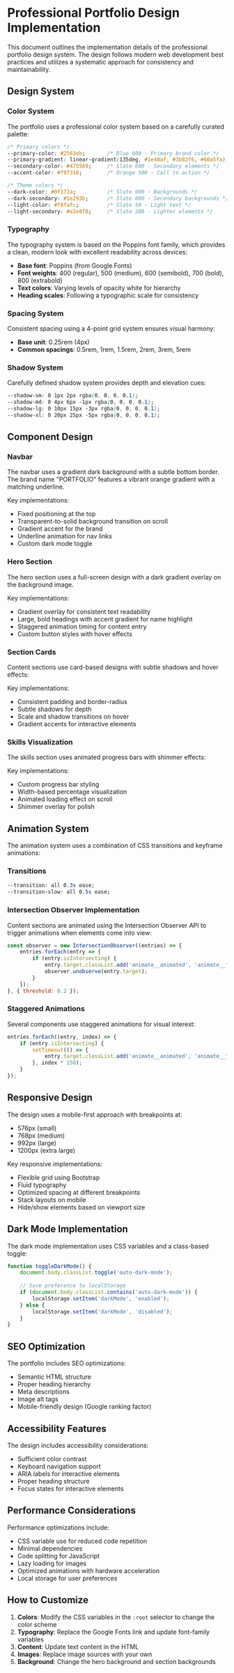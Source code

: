 # Professional Portfolio Design Implementation

This document outlines the implementation details of the professional portfolio design system. The design follows modern web development best practices and utilizes a systematic approach for consistency and maintainability.

## Design System

### Color System

The portfolio uses a professional color system based on a carefully curated palette:

```css
/* Primary colors */
--primary-color: #2563eb;       /* Blue 600 - Primary brand color */
--primary-gradient: linear-gradient(135deg, #1e40af, #3b82f6, #60a5fa); /* Blue gradient */
--secondary-color: #475569;     /* Slate 600 - Secondary elements */
--accent-color: #f97316;        /* Orange 500 - Call to action */

/* Theme colors */
--dark-color: #0f172a;          /* Slate 900 - Backgrounds */
--dark-secondary: #1e293b;      /* Slate 800 - Secondary backgrounds */
--light-color: #f8fafc;         /* Slate 50 - Light text */
--light-secondary: #e2e8f0;     /* Slate 200 - Lighter elements */
```

### Typography

The typography system is based on the Poppins font family, which provides a clean, modern look with excellent readability across devices:

- **Base font**: Poppins (from Google Fonts)
- **Font weights**: 400 (regular), 500 (medium), 600 (semibold), 700 (bold), 800 (extrabold)
- **Text colors**: Varying levels of opacity white for hierarchy
- **Heading scales**: Following a typographic scale for consistency

### Spacing System

Consistent spacing using a 4-point grid system ensures visual harmony:

- **Base unit**: 0.25rem (4px)
- **Common spacings**: 0.5rem, 1rem, 1.5rem, 2rem, 3rem, 5rem

### Shadow System

Carefully defined shadow system provides depth and elevation cues:

```css
--shadow-sm: 0 1px 2px rgba(0, 0, 0, 0.1);
--shadow-md: 0 4px 6px -1px rgba(0, 0, 0, 0.1);
--shadow-lg: 0 10px 15px -3px rgba(0, 0, 0, 0.1);
--shadow-xl: 0 20px 25px -5px rgba(0, 0, 0, 0.1);
```

## Component Design

### Navbar

The navbar uses a gradient dark background with a subtle bottom border. The brand name "PORTFOLIO" features a vibrant orange gradient with a matching underline.

Key implementations:
- Fixed positioning at the top
- Transparent-to-solid background transition on scroll
- Gradient accent for the brand
- Underline animation for nav links
- Custom dark mode toggle

### Hero Section

The hero section uses a full-screen design with a dark gradient overlay on the background image.

Key implementations:
- Gradient overlay for consistent text readability
- Large, bold headings with accent gradient for name highlight
- Staggered animation timing for content entry
- Custom button styles with hover effects

### Section Cards

Content sections use card-based designs with subtle shadows and hover effects:

Key implementations:
- Consistent padding and border-radius
- Subtle shadows for depth
- Scale and shadow transitions on hover
- Gradient accents for interactive elements

### Skills Visualization

The skills section uses animated progress bars with shimmer effects:

Key implementations:
- Custom progress bar styling
- Width-based percentage visualization
- Animated loading effect on scroll
- Shimmer overlay for polish

## Animation System

The animation system uses a combination of CSS transitions and keyframe animations:

### Transitions
```css
--transition: all 0.3s ease;
--transition-slow: all 0.5s ease;
```

### Intersection Observer Implementation

Content sections are animated using the Intersection Observer API to trigger animations when elements come into view:

```javascript
const observer = new IntersectionObserver((entries) => {
    entries.forEach(entry => {
        if (entry.isIntersecting) {
            entry.target.classList.add('animate__animated', 'animate__fadeIn');
            observer.unobserve(entry.target);
        }
    });
}, { threshold: 0.2 });
```

### Staggered Animations

Several components use staggered animations for visual interest:

```javascript
entries.forEach((entry, index) => {
    if (entry.isIntersecting) {
        setTimeout(() => {
            entry.target.classList.add('animate__animated', 'animate__fadeInUp');
        }, index * 150);
    }
});
```

## Responsive Design

The design uses a mobile-first approach with breakpoints at:
- 576px (small)
- 768px (medium)
- 992px (large)
- 1200px (extra large)

Key responsive implementations:
- Flexible grid using Bootstrap
- Fluid typography
- Optimized spacing at different breakpoints
- Stack layouts on mobile
- Hide/show elements based on viewport size

## Dark Mode Implementation

The dark mode implementation uses CSS variables and a class-based toggle:

```javascript
function toggleDarkMode() {
    document.body.classList.toggle('auto-dark-mode');
    
    // Save preference to localStorage
    if (document.body.classList.contains('auto-dark-mode')) {
        localStorage.setItem('darkMode', 'enabled');
    } else {
        localStorage.setItem('darkMode', 'disabled');
    }
}
```

## SEO Optimization

The portfolio includes SEO optimizations:
- Semantic HTML structure
- Proper heading hierarchy
- Meta descriptions
- Image alt tags
- Mobile-friendly design (Google ranking factor)

## Accessibility Features

The design includes accessibility considerations:
- Sufficient color contrast
- Keyboard navigation support
- ARIA labels for interactive elements
- Proper heading structure
- Focus states for interactive elements

## Performance Considerations

Performance optimizations include:
- CSS variable use for reduced code repetition
- Minimal dependencies
- Code splitting for JavaScript
- Lazy loading for images
- Optimized animations with hardware acceleration
- Local storage for user preferences

## How to Customize

1. **Colors**: Modify the CSS variables in the `:root` selector to change the color scheme
2. **Typography**: Replace the Google Fonts link and update font-family variables
3. **Content**: Update text content in the HTML
4. **Images**: Replace image sources with your own
5. **Background**: Change the hero background and section backgrounds 